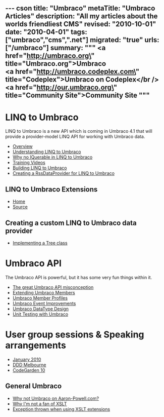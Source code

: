 --- cson
title: "Umbraco"
metaTitle: "Umbraco Articles"
description: "All my articles about the worlds friendliest CMS"
revised: "2010-10-01"
date: "2010-04-01"
tags: ["umbraco","cms",".net"]
migrated: "true"
urls: ["/umbraco"]
summary: """
<a href=\"http://umbraco.org\" title=\"Umbraco.org\">Umbraco</a><br />
<a href=\"http://umbraco.codeplex.com\" title=\"Codeplex\">Umbraco on Codeplex</a></br />
<a href=\"http://our.umbraco.org\" title=\"Community Site\">Community Site</a>
"""
---
# LINQ to Umbraco

LINQ to Umbraco is a new API which is coming in Umbraco 4.1 that will provide a provider-model LINQ API for working with Umbraco data.

* [Overview][1]
* [Understanding LINQ to Umbraco][2]
* [Why no IQuerable in LINQ to Umbraco][3]
* [Training Videos][4]
* [Building LINQ to Umbraco][5]
* [Creating a RssDataProvider for LINQ to Umbraco][6] 

## LINQ to Umbraco Extensions

* [Home][7]
* [Source][8]

## Creating a custom LINQ to Umbraco data provider

* [Implementing a Tree class][9]

# Umbraco API

The Umbraco API is powerful, but it has some very fun things within it.

 * [The great Umbraco API misconception][10]
 * [Extending Umbraco Members][11]
 * [Umbraco Member Profiles][12]
 * [Umbraco Event Improvements][13]
 * [Umbraco DataType Design][14]
 * [Unit Testing with Umbraco][15]

# User group sessions & Speaking arrangements

 * [January 2010][16]
 * [DDD Melbourne][17]
 * [CodeGarden 10][18]

## General Umbraco ##

 * [Why not Umbraco on Aaron-Powell.com?][19]
 * [Why I'm not a fan of XSLT][20]
 * [Exception thrown when using XSLT extensions][21]


  [1]: /linq-to-umbraco-overview
  [2]: /understanding-linq-to-umbraco
  [3]: /iqueryable-linq-to-umbraco
  [4]: /training-videos
  [5]: /building-linq-to-umbraco
  [6]: /rssdataprovider-for-linq-to-umbraco
  [7]: /linq-to-umbraco-extensions
  [8]: http://bitbucket.org/slace/linq-to-umbraco-extensions
  [9]: /documentdataprovider-tree
  [10]: /the-great-umbraco-api-misconception
  [11]: /extending-umbraco-members
  [12]: /umbraco-members-profiles
  [13]: /umbraco-event-improvments
  [14]: /umbraco-data-type-design
  [15]: /unit-testing-with-umbraco
  [16]: /umbraco-auspac-january-2010
  [17]: /dddmelbourne-umbraco
  [18]: /codegarden-10
  [19]: /why-no-umbraco
  [20]: /why-im-not-a-fan-of-xslt
  [21]: /Exception-thrown-when-using-XSLT-extensions
